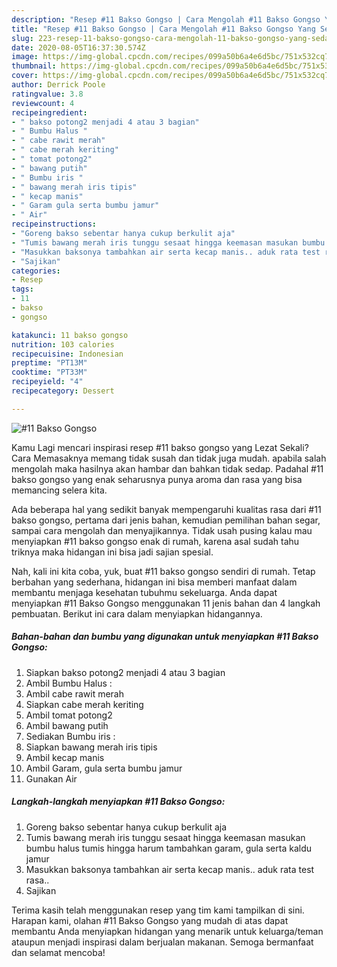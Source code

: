 ```yaml
---
description: "Resep #11 Bakso Gongso | Cara Mengolah #11 Bakso Gongso Yang Sedap"
title: "Resep #11 Bakso Gongso | Cara Mengolah #11 Bakso Gongso Yang Sedap"
slug: 223-resep-11-bakso-gongso-cara-mengolah-11-bakso-gongso-yang-sedap
date: 2020-08-05T16:37:30.574Z
image: https://img-global.cpcdn.com/recipes/099a50b6a4e6d5bc/751x532cq70/11-bakso-gongso-foto-resep-utama.jpg
thumbnail: https://img-global.cpcdn.com/recipes/099a50b6a4e6d5bc/751x532cq70/11-bakso-gongso-foto-resep-utama.jpg
cover: https://img-global.cpcdn.com/recipes/099a50b6a4e6d5bc/751x532cq70/11-bakso-gongso-foto-resep-utama.jpg
author: Derrick Poole
ratingvalue: 3.8
reviewcount: 4
recipeingredient:
- " bakso potong2 menjadi 4 atau 3 bagian"
- " Bumbu Halus "
- " cabe rawit merah"
- " cabe merah keriting"
- " tomat potong2"
- " bawang putih"
- " Bumbu iris "
- " bawang merah iris tipis"
- " kecap manis"
- " Garam gula serta bumbu jamur"
- " Air"
recipeinstructions:
- "Goreng bakso sebentar hanya cukup berkulit aja"
- "Tumis bawang merah iris tunggu sesaat hingga keemasan masukan bumbu halus tumis hingga harum tambahkan garam, gula serta kaldu jamur"
- "Masukkan baksonya tambahkan air serta kecap manis.. aduk rata test rasa.."
- "Sajikan"
categories:
- Resep
tags:
- 11
- bakso
- gongso

katakunci: 11 bakso gongso 
nutrition: 103 calories
recipecuisine: Indonesian
preptime: "PT13M"
cooktime: "PT33M"
recipeyield: "4"
recipecategory: Dessert

---
```



![#11 Bakso Gongso](https://img-global.cpcdn.com/recipes/099a50b6a4e6d5bc/751x532cq70/11-bakso-gongso-foto-resep-utama.jpg)

Kamu Lagi mencari inspirasi resep #11 bakso gongso yang Lezat Sekali? Cara Memasaknya memang tidak susah dan tidak juga mudah. apabila salah mengolah maka hasilnya akan hambar dan bahkan tidak sedap. Padahal #11 bakso gongso yang enak seharusnya punya aroma dan rasa yang bisa memancing selera kita.

Ada beberapa hal yang sedikit banyak mempengaruhi kualitas rasa dari #11 bakso gongso, pertama dari jenis bahan, kemudian pemilihan bahan segar, sampai cara mengolah dan menyajikannya. Tidak usah pusing kalau mau menyiapkan #11 bakso gongso enak di rumah, karena asal sudah tahu triknya maka hidangan ini bisa jadi sajian spesial.




Nah, kali ini kita coba, yuk, buat #11 bakso gongso sendiri di rumah. Tetap berbahan yang sederhana, hidangan ini bisa memberi manfaat dalam membantu menjaga kesehatan tubuhmu sekeluarga. Anda dapat menyiapkan #11 Bakso Gongso menggunakan 11 jenis bahan dan 4 langkah pembuatan. Berikut ini cara dalam menyiapkan hidangannya.

<!--inarticleads1-->

##### Bahan-bahan dan bumbu yang digunakan untuk menyiapkan #11 Bakso Gongso:

1. Siapkan  bakso potong2 menjadi 4 atau 3 bagian
1. Ambil  Bumbu Halus :
1. Ambil  cabe rawit merah
1. Siapkan  cabe merah keriting
1. Ambil  tomat potong2
1. Ambil  bawang putih
1. Sediakan  Bumbu iris :
1. Siapkan  bawang merah iris tipis
1. Ambil  kecap manis
1. Ambil  Garam, gula serta bumbu jamur
1. Gunakan  Air




<!--inarticleads2-->

##### Langkah-langkah menyiapkan #11 Bakso Gongso:

1. Goreng bakso sebentar hanya cukup berkulit aja
1. Tumis bawang merah iris tunggu sesaat hingga keemasan masukan bumbu halus tumis hingga harum tambahkan garam, gula serta kaldu jamur
1. Masukkan baksonya tambahkan air serta kecap manis.. aduk rata test rasa..
1. Sajikan




Terima kasih telah menggunakan resep yang tim kami tampilkan di sini. Harapan kami, olahan #11 Bakso Gongso yang mudah di atas dapat membantu Anda menyiapkan hidangan yang menarik untuk keluarga/teman ataupun menjadi inspirasi dalam berjualan makanan. Semoga bermanfaat dan selamat mencoba!
